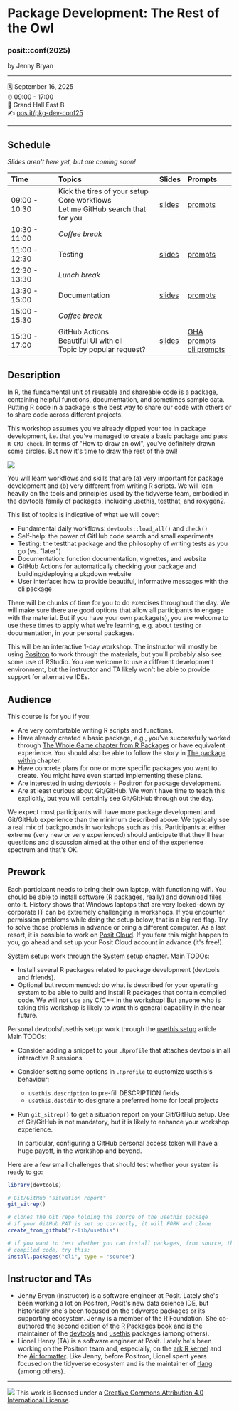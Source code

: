 Package Development: The Rest of the Owl
================

### posit::conf(2025)

by Jenny Bryan

-----

:spiral_calendar: September 16, 2025  
:alarm_clock:     09:00 - 17:00  
:hotel:           Grand Hall East B  
:writing_hand:    [pos.it/pkg-dev-conf25](https://pos.it/pkg-dev-conf25)

-----

## Schedule

*Slides aren't here yet, but are coming soon!*

| Time          | Topics         | Slides | Prompts |
| :------------ | :------------- | :----- | :------ |
| 09:00 - 10:30 | Kick the tires of your setup<br>Core workflows<br>Let me GitHub search that for you | [slides](materials/pkg-dev-posit-conf-2024-introduction.pdf) | [prompts](github-code-search-prompts.md)|
| 10:30 - 11:00 | *Coffee break* | | |
| 11:00 - 12:30 | Testing        | [slides](materials/pkg-dev-posit-conf-2024-testing.pdf) | [prompts](testing-prompts.md) |
| 12:30 - 13:30 | *Lunch break*  | | |
| 13:30 - 15:00 | Documentation  | [slides](materials/pkg-dev-posit-conf-2024-documentation.pdf) | [prompts](documentation-prompts.md) |
| 15:00 - 15:30 | *Coffee break* | | |
| 15:30 - 17:00 | GitHub Actions<br>Beautiful UI with cli<br>Topic by popular request? | [slides](materials/pkg-dev-posit-conf-2024-GHA-cli.pdf) | [GHA prompts](github-actions-prompts.md)<br>[cli prompts](cli-prompts.md) |

## Description

In R, the fundamental unit of reusable and shareable code is a package, containing helpful functions, documentation, and sometimes sample data.
Putting R code in a package is the best way to share our code with others or to share code across different projects.

This workshop assumes you've already dipped your toe in package development, i.e. that you've managed to create a basic package and pass `R CMD check`.
In terms of "How to draw an owl", you've definitely drawn some circles.
But now it's time to draw the rest of the owl!

![](https://datasciencebox.org/images/design-owl.jpg)

You will learn workflows and skills that are (a) very important for package development and (b) very different from writing R scripts.
We will lean heavily on the tools and principles used by the tidyverse team, embodied in the devtools family of packages, including usethis, testthat, and roxygen2.

This list of topics is indicative of what we will cover:

-   Fundamental daily workflows: `devtools::load_all()` and `check()`
-   Self-help: the power of GitHub code search and small experiments
-   Testing: the testthat package and the philosophy of writing tests as you go (vs. "later")
-   Documentation: function documentation, vignettes, and website
-   GitHub Actions for automatically checking your package and building/deploying a pkgdown website
-   User interface: how to provide beautiful, informative messages with the cli package

There will be chunks of time for you to do exercises throughout the day.
We will make sure there are good options that allow all participants to engage with the material.
But if you have your own package(s), you are welcome to use these times to apply what we're learning, e.g. about testing or documentation, in your personal packages.

This will be an interactive 1-day workshop.
The instructor will mostly be using [Positron](https://positron.posit.co/) to work through the materials, but you'll probably also see some use of RStudio.
You are welcome to use a different development environment, but the instructor and TA likely won't be able to provide support for alternative IDEs.

## Audience

This course is for you if you:

-   Are very comfortable writing R scripts and functions.
-   Have already created a basic package, e.g., you've successfully worked through [The Whole Game chapter from R Packages](https://r-pkgs.org/whole-game.html) or have equivalent experience. You should also be able to follow the story in [The package within](https://r-pkgs.org/package-within.html) chapter.
-   Have concrete plans for one or more specific packages you want to create. You might have even started implementing these plans.
-   Are interested in using devtools + Positron for package development.
-   Are at least curious about Git/GitHub. We won't have time to teach this explicitly, but you will certainly see Git/GitHub through out the day.

We expect most participants will have more package development and Git/GitHub experience than the minimum described above.
We typically see a real mix of backgrounds in workshops such as this.
Participants at either extreme (very new or very experienced) should anticipate that they'll hear questions and discussion aimed at the other end of the experience spectrum and that's OK.

## Prework

Each participant needs to bring their own laptop, with functioning wifi.
You should be able to install software (R packages, really) and download files onto it.
History shows that Windows laptops that are very locked-down by corporate IT can be extremely challenging in workshops.
If you encounter permission problems while doing the setup below, that is a big red flag.
Try to solve those problems in advance or bring a different computer.
As a last resort, it is possible to work on [Posit Cloud](https://posit.cloud/).
If you fear this might happen to you, go ahead and set up your Posit Cloud account in advance (it's free!).

System setup: work through the [System setup](https://r-pkgs.org/setup.html) chapter.
Main TODOs:

* Install several R packages related to package development (devtools and friends).
* Optional but recommended: do what is described for your operating system to be able to build and install R packages that contain compiled code. We will not use any C/C++ in the workshop! But anyone who is taking this workshop is likely to want this general capability in the near future.

Personal devtools/usethis setup: work through the [usethis setup](https://usethis.r-lib.org/articles/usethis-setup.html) article
Main TODOs:

* Consider adding a snippet to your `.Rprofile` that attaches devtools in all interactive R sessions.
* Consider setting some options in `.Rprofile` to customize usethis's behaviour:
  - `usethis.description` to pre-fill DESCRIPTION fields
  - `usethis.destdir` to designate a preferred home for local projects
* Run `git_sitrep()` to get a situation report on your Git/GitHub setup.
  Use of Git/GitHub is not mandatory, but it is likely to enhance your workshop experience.

  In particular, configuring a GitHub personal access token will have a huge payoff, in the workshop and beyond.

Here are a few small challenges that should test whether your system is ready to go:

```r
library(devtools)

# Git/GitHub "situation report"
git_sitrep()

# clones the Git repo holding the source of the usethis package
# if your GitHub PAT is set up correctly, it will FORK and clone
create_from_github("r-lib/usethis")

# if you want to test whether you can install packages, from source, that have
# compiled code, try this:
install.packages("cli", type = "source")
```

## Instructor and TAs

* Jenny Bryan (instructor) is a software engineer at Posit. Lately she's been working a lot on Positron, Posit's new data science IDE, but historically she's been focused on the tidyverse packages or its supporting ecosystem. Jenny is a member of the R Foundation. She co-authored the second edition of [the R Packages book](https://r-pkgs.org/) and is the maintainer of the [devtools](https://devtools.r-lib.org/) and [usethis](https://usethis.r-lib.org/) packages (among others).
* Lionel Henry (TA) is a software engineer at Posit. Lately he's been working on the Positron team and, especially, on the [ark R kernel](https://github.com/posit-dev/ark) and the [Air formatter](https://posit-dev.github.io/air/). Like Jenny, before Positron, Lionel spent years focused on the tidyverse ecosystem and is the maintainer of [rlang](https://rlang.r-lib.org/) (among others).

-----

![](https://i.creativecommons.org/l/by/4.0/88x31.png) This work is
licensed under a [Creative Commons Attribution 4.0 International
License](https://creativecommons.org/licenses/by/4.0/).
